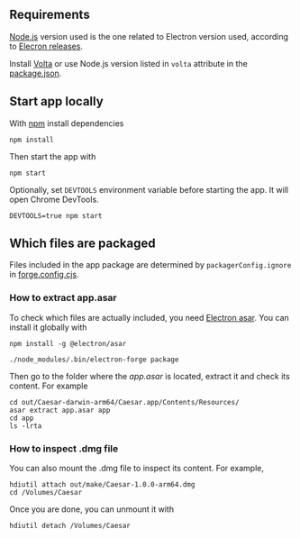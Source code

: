 ## Requirements

[Node.js](https://nodejs.org/) version used is the one related to Electron version used, according to [Elecron releases](https://releases.electronjs.org/).

Install [Volta](https://volta.sh/) or use Node.js version listed in `volta` attribute in the [package.json](../package.json).

## Start app locally

With [npm](https://www.npmjs.com/) install dependencies

```shell
npm install
```

Then start the app with

```shell
npm start
```

Optionally, set `DEVTOOLS` environment variable before starting the app.
It will open Chrome DevTools.

```shell
DEVTOOLS=true npm start
```

## Which files are packaged

Files included in the app package are determined by `packagerConfig.ignore` in [forge.config.cjs](../forge.config.cjs).

### How to extract app.asar

To check which files are actually included, you need [Electron asar](https://www.npmjs.com/package/@electron/asar). You can install it globally with

```shell
npm install -g @electron/asar
```


```shell
./node_modules/.bin/electron-forge package
```

Then go to the folder where the _app.asar_ is located, extract it and check its content. For example

```shell
cd out/Caesar-darwin-arm64/Caesar.app/Contents/Resources/
asar extract app.asar app
cd app
ls -lrta
```

### How to inspect .dmg file

You can also mount the .dmg file to inspect its content. For example,

```shell
hdiutil attach out/make/Caesar-1.0.0-arm64.dmg
cd /Volumes/Caesar
```

Once you are done, you can unmount it with

```shell
hdiutil detach /Volumes/Caesar
```

